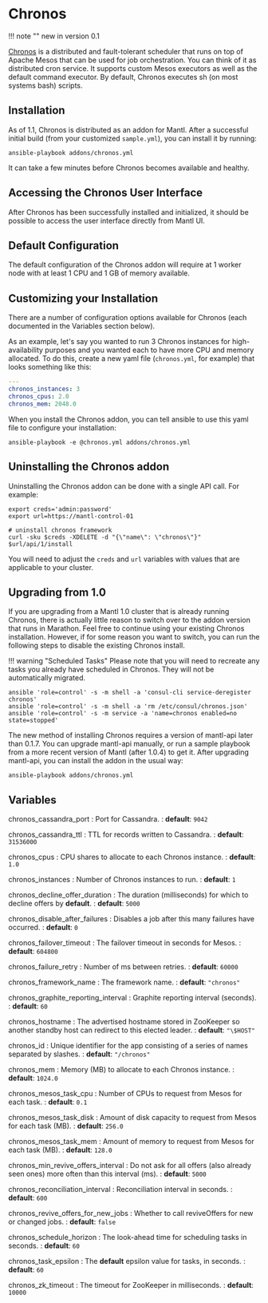 Chronos
=======

!!! note ""
    new in version 0.1

[Chronos](http://mesos.github.io/chronos/) is a distributed and
fault-tolerant scheduler that runs on top of Apache Mesos that can be
used for job orchestration. You can think of it as distributed cron
service. It supports custom Mesos executors as well as the default
command executor. By default, Chronos executes sh (on most systems bash)
scripts.

Installation
------------

As of 1.1, Chronos is distributed as an addon for Mantl. After a
successful initial build (from your customized `sample.yml`), you can
install it by running:

```shell
ansible-playbook addons/chronos.yml
```

It can take a few minutes before Chronos becomes available and healthy.

Accessing the Chronos User Interface
------------------------------------

After Chronos has been successfully installed and initialized, it should
be possible to access the user interface directly from Mantl UI.

Default Configuration
---------------------

The default configuration of the Chronos addon will require at 1 worker
node with at least 1 CPU and 1 GB of memory available.

Customizing your Installation
-----------------------------

There are a number of configuration options available for Chronos (each
documented in the Variables section below).

As an example, let's say you wanted to run 3 Chronos instances for
high-availability purposes and you wanted each to have more CPU and
memory allocated. To do this, create a new yaml file (`chronos.yml`, for
example) that looks something like this:

```yaml
---
chronos_instances: 3
chronos_cpus: 2.0
chronos_mem: 2048.0
```

When you install the Chronos addon, you can tell ansible to use this
yaml file to configure your installation:

```shell
ansible-playbook -e @chronos.yml addons/chronos.yml
```

Uninstalling the Chronos addon
------------------------------

Uninstalling the Chronos addon can be done with a single API call. For
example:

```shell
export creds='admin:password'
export url=https://mantl-control-01

# uninstall chronos framework
curl -sku $creds -XDELETE -d "{\"name\": \"chronos\"}" $url/api/1/install
```

You will need to adjust the `creds` and `url` variables with values that
are applicable to your cluster.

Upgrading from 1.0
------------------

If you are upgrading from a Mantl 1.0 cluster that is already running
Chronos, there is actually little reason to switch over to the addon
version that runs in Marathon. Feel free to continue using your existing
Chronos installation. However, if for some reason you want to switch,
you can run the following steps to disable the existing Chronos install.

!!! warning "Scheduled Tasks"
	Please note that you will need to recreate any tasks you already have
	scheduled in Chronos. They will not be automatically migrated.

```shell
ansible 'role=control' -s -m shell -a 'consul-cli service-deregister chronos'
ansible 'role=control' -s -m shell -a 'rm /etc/consul/chronos.json'
ansible 'role=control' -s -m service -a 'name=chronos enabled=no state=stopped'
```

The new method of installing Chronos requires a version of mantl-api
later than 0.1.7. You can upgrade mantl-api manually, or run a sample
playbook from a more recent version of Mantl (after 1.0.4) to get it.
After upgrading mantl-api, you can install the addon in the usual way:

```shell
ansible-playbook addons/chronos.yml
```

Variables
---------

chronos\_cassandra\_port
:   Port for Cassandra.
:   **default**: `9042`

chronos\_cassandra\_ttl
:   TTL for records written to Cassandra.
:   **default**: `31536000`

chronos\_cpus
:   CPU shares to allocate to each Chronos instance.
:   **default**: `1.0`

chronos\_instances
:   Number of Chronos instances to run.
:   **default**: `1`

chronos\_decline\_offer\_duration
:   The duration (milliseconds) for which to decline offers by **default**.
:   **default**: `5000`

chronos\_disable\_after\_failures
:   Disables a job after this many failures have occurred.
:   **default**: `0`

chronos\_failover\_timeout
:   The failover timeout in seconds for Mesos.
:   **default**: `604800`

chronos\_failure\_retry
:   Number of ms between retries.
:   **default**: `60000`

chronos\_framework\_name
:   The framework name.
:   **default**: `"chronos"`

chronos\_graphite\_reporting\_interval
:   Graphite reporting interval (seconds).
:   **default**: `60`

chronos\_hostname
:   The advertised hostname stored in ZooKeeper so another standby host can redirect to this elected leader.
:   **default**: `"\$HOST"`

chronos\_id
:   Unique identifier for the app consisting of a series of names separated by slashes.
:   **default**: `"/chronos"`

chronos\_mem
:   Memory (MB) to allocate to each Chronos instance.
:   **default**: `1024.0`

chronos\_mesos\_task\_cpu
:   Number of CPUs to request from Mesos for each task.
:   **default**: `0.1`

chronos\_mesos\_task\_disk
:   Amount of disk capacity to request from Mesos for each task (MB).
:   **default**: `256.0`

chronos\_mesos\_task\_mem
:   Amount of memory to request from Mesos for each task (MB).
:   **default**: `128.0`

chronos\_min\_revive\_offers\_interval
:   Do not ask for all offers (also already seen ones) more often than this interval (ms).
:   **default**: `5000`

chronos\_reconciliation\_interval
:   Reconciliation interval in seconds.
:   **default**: `600`

chronos\_revive\_offers\_for\_new\_jobs
:   Whether to call reviveOffers for new or changed jobs.
:   **default**: `false`

chronos\_schedule\_horizon
:   The look-ahead time for scheduling tasks in seconds.
:   **default**: `60`

chronos\_task\_epsilon
:   The **default** epsilon value for tasks, in seconds.
:   **default**: `60`

chronos\_zk\_timeout
:   The timeout for ZooKeeper in milliseconds.
:   **default**: `10000`
